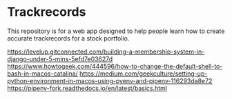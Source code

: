 # Trackrecords
This repository is for a web app designed to help people learn how to create accurate trackrecords for a stock portfolio.


https://levelup.gitconnected.com/building-a-membership-system-in-django-under-5-mins-5efd7e03627d
https://www.howtogeek.com/444596/how-to-change-the-default-shell-to-bash-in-macos-catalina/
https://medium.com/geekculture/setting-up-python-environment-in-macos-using-pyenv-and-pipenv-116293da8e72
https://pipenv-fork.readthedocs.io/en/latest/basics.html